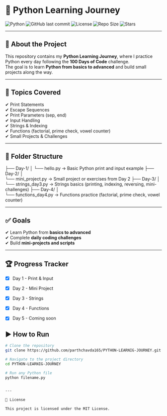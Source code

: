# 🚀 Python Learning Journey  

![Python](https://img.shields.io/badge/Python-3.x-blue)
![GitHub last commit](https://img.shields.io/github/last-commit/parthchavda165/PYTHON-LEARNIG-JOURNEY)
![License](https://img.shields.io/github/license/parthchavda165/PYTHON-LEARNIG-JOURNEY)
![Repo Size](https://img.shields.io/github/repo-size/parthchavda165/PYTHON-LEARNIG-JOURNEY)
![Stars](https://img.shields.io/github/stars/parthchavda165/PYTHON-LEARNIG-JOURNEY?style=social)

---

## 📖 About the Project  
This repository contains my **Python Learning Journey**, where I practice Python every day following the **100 Days of Code** challenge.  
The goal is to learn **Python from basics to advanced** and build small projects along the way.  

---

## 📌 Topics Covered  
✔ Print Statements  
✔ Escape Sequences  
✔ Print Parameters (sep, end)  
✔ Input Handling  
✔ Strings & Indexing  
✔ Functions (factorial, prime check, vowel counter)  
✔ Small Projects & Challenges  

---

## 📂 Folder Structure

├── Day-1/ │ 
             └── hello.py          → Basic Python print and input example 
├── Day-2/ │   
             └── mini_project.py   → Small project or exercises from Day 2 
├── Day-3/ │   
             └── strings_day3.py   → Strings basics (printing, indexing, reversing, mini-challenges) 
├── Day-4/ │   
             └── functions_day4.py → Functions practice (factorial, prime check, vowel counter)

---

## ✅ Goals  
✔ Learn Python from **basics to advanced**  
✔ Complete **daily coding challenges**  
✔ Build **mini-projects and scripts**  

---

## 🏆 Progress Tracker  
- [x] Day 1 - Print & Input  
- [x] Day 2 - Mini Project  
- [x] Day 3 - Strings  
- [x] Day 4 - Functions  
- [x] Day 5 - Coming soon  




## ▶ How to Run  

```bash
# Clone the repository
git clone https://github.com/parthchavda165/PYTHON-LEARNIG-JOURNEY.git

# Navigate to the project directory
cd PYTHON-LEARNIG-JOURNEY

# Run any Python file
python filename.py


---

📜 License

This project is licensed under the MIT License.




